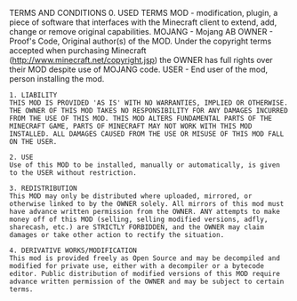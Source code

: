 TERMS AND CONDITIONS
    0. USED TERMS
    MOD - modification, plugin, a piece of software that interfaces with the Minecraft client to extend, add, change or remove original capabilities.
    MOJANG - Mojang AB
    OWNER - Proof's Code, Original author(s) of the MOD. Under the copyright terms accepted when purchasing Minecraft (http://www.minecraft.net/copyright.jsp) the OWNER has full rights over their MOD despite use of MOJANG code.
    USER - End user of the mod, person installing the mod.
 
    1. LIABILITY
    THIS MOD IS PROVIDED 'AS IS' WITH NO WARRANTIES, IMPLIED OR OTHERWISE. THE OWNER OF THIS MOD TAKES NO RESPONSIBILITY FOR ANY DAMAGES INCURRED FROM THE USE OF THIS MOD. THIS MOD ALTERS FUNDAMENTAL PARTS OF THE MINECRAFT GAME, PARTS OF MINECRAFT MAY NOT WORK WITH THIS MOD INSTALLED. ALL DAMAGES CAUSED FROM THE USE OR MISUSE OF THIS MOD FALL ON THE USER.
 
    2. USE
    Use of this MOD to be installed, manually or automatically, is given to the USER without restriction.
 
    3. REDISTRIBUTION
    This MOD may only be distributed where uploaded, mirrored, or otherwise linked to by the OWNER solely. All mirrors of this mod must have advance written permission from the OWNER. ANY attempts to make money off of this MOD (selling, selling modified versions, adfly, sharecash, etc.) are STRICTLY FORBIDDEN, and the OWNER may claim damages or take other action to rectify the situation.
 
    4. DERIVATIVE WORKS/MODIFICATION
    This mod is provided freely as Open Source and may be decompiled and modified for private use, either with a decompiler or a bytecode editor. Public distribution of modified versions of this MOD require advance written permission of the OWNER and may be subject to certain terms.
